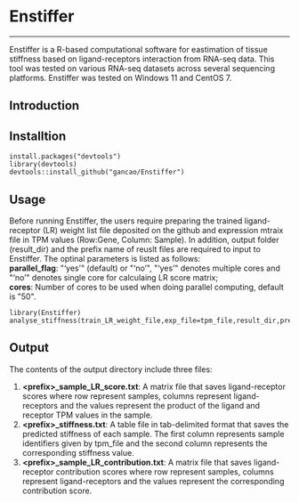 # Enstiffer #

----------

Enstiffer is a R-based computational software for eastimation of tissue stiffness based on ligand-receptors interaction from RNA-seq data. This tool was tested on various RNA-seq datasets across several sequencing platforms. Enstiffer was tested on Windows 11 and CentOS 7.

## Introduction ##

## Installtion ##
    install.packages("devtools")
	library(devtools)
    devtools::install_github("gancao/Enstiffer")

## Usage ##
Before running Enstiffer, the users require preparing the trained ligand-receptor (LR) weight list file deposited on the github and expression mtraix file in TPM values (Row:Gene, Column: Sample).  In addition, output folder (result\_dir) and the prefix name of reuslt files are required to input to Enstiffer. The optinal parameters is listed as follows: <br> 
**parallel\_flag**: "‘yes’" (default) or "‘no’", "‘yes’" denotes multiple cores and "‘no’" denotes single core for calculaing LR score matrix; <br>
**cores**: Number of cores to be used when doing parallel computing, default is "50".


    library(Enstiffer)
    analyse_stiffness(train_LR_weight_file,exp_file=tpm_file,result_dir,prefix,parallel_flag='yes',cores=50)


## Output ##
The contents of the output directory include three files: <br>
1. **<prefix\>\_sample\_LR_score.txt**: A matrix file that saves ligand-receptor scores where row represent samples, columns represent ligand-receptors and the values represent the product of the ligand and receptor TPM values in the sample. <br>
2. **<prefix\>\_stiffness.txt**: A table file in tab-delimited format that saves the predicted stiffness of each sample. The first column represents sample identifiers given by tpm\_file and the second column represents the corresponding stiffness value. <br>
3. **<prefix\>\_sample\_LR\_contribution.txt**: A matrix file that saves ligand-receptor  contribution scores where row represent samples, columns represent ligand-receptors and the values represent the corresponding contribution score. <br>




